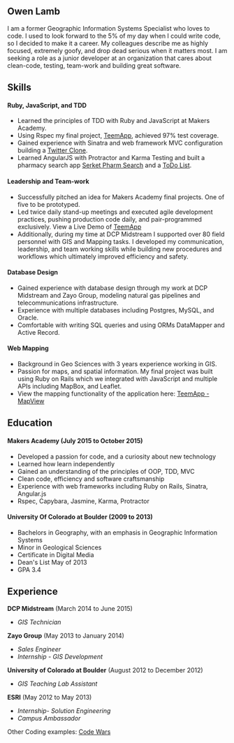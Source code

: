 ## Owen Lamb

I am a former Geographic Information Systems Specialist who loves to code. I used to look forward to the 5% of my day when I could write code, so I decided to make it a career. My colleagues describe me as highly focused, extremely goofy, and drop dead serious when it matters most. I am seeking a role as a junior developer at an organization that cares about clean-code, testing, team-work and building great software.

## Skills

#### Ruby, JavaScript, and TDD
- Learned the principles of TDD with Ruby and JavaScript at Makers Academy.
- Using Rspec my final project, [TeemApp](https://github.com/ojlamb/final_project), achieved 97% test coverage.
- Gained experience with Sinatra and web framework MVC configuration building a [Twitter Clone](https://github.com/ojlamb/chitter-challenge).
- Learned AngularJS with Protractor and Karma Testing and built a pharmacy search app [Serket Pharm Search](https://github.com/ojlamb/craftathon) and a [ToDo List](https://github.com/ojlamb/todo_challenge).

#### Leadership and Team-work
- Successfully pitched an idea for Makers Academy final projects. One of five to be prototyped.
- Led twice daily stand-up meetings and executed agile development practices, pushing
  production code daily, and pair-programmed exclusively. View a Live Demo of [TeemApp](http://teemapp.herokuapp.com)
- Additionally, during my time at DCP Midstream I supported over 80 field personnel with
  GIS and Mapping tasks. I developed my communication, leadership, and team working
  skills while building new procedures and workflows which ultimately improved
  efficiency and safety.

#### Database Design
- Gained experience with database design through my work at DCP Midstream
  and Zayo Group, modeling natural gas pipelines and telecommunications infrastructure.
- Experience with multiple databases including Postgres, MySQL, and Oracle.
- Comfortable with writing SQL queries and using ORMs DataMapper and Active Record.


#### Web Mapping
- Background in Geo Sciences with 3 years experience working in GIS.
- Passion for maps, and spatial information. My final project was built using Ruby on Rails
  which we integrated with JavaScript and multiple APIs including MapBox, and Leaflet.
- View the mapping functionality of the application here: [TeemApp - MapView](http://teemapp.herokuapp.com/locations)

## Education

#### Makers Academy (July 2015 to October 2015)

- Developed a passion for code, and a curiosity about new technology
- Learned how learn independently
- Gained an understanding of the principles of OOP, TDD, MVC
- Clean code, efficiency and software craftsmanship
- Experience with web frameworks including Ruby on Rails, Sinatra, Angular.js
- Rspec, Capybara, Jasmine, Karma, Protractor

#### University Of Colorado at Boulder (2009 to 2013)

- Bachelors in Geography, with an emphasis in Geographic Information Systems
- Minor in Geological Sciences
- Certificate in Digital Media
- Dean's List May of 2013
- GPA 3.4

## Experience

**DCP Midstream** (March 2014 to June 2015)    
* *GIS Technician*

**Zayo Group** (May 2013 to January 2014)   
* *Sales Engineer*
* *Internship - GIS Development*

**University of Colorado at Boulder** (August 2012 to December 2012)   
* *GIS Teaching Lab Assistant*

**ESRI** (May 2012 to May 2013)  
* *Internship- Solution Engineering*
* *Campus Ambassador*


Other Coding examples:
[Code Wars](http://www.codewars.com/users/ojlamb)
